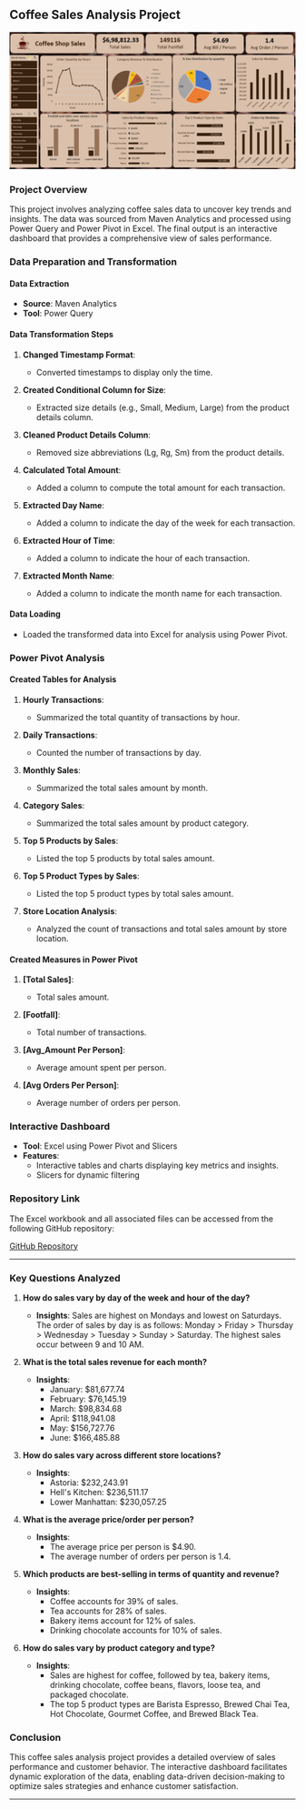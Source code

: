 ## Coffee Sales Analysis Project

![Dashboard](CoffeeShopSales_.png)

### Project Overview

This project involves analyzing coffee sales data to uncover key trends and insights. The data was sourced from Maven Analytics and processed using Power Query and Power Pivot in Excel. The final output is an interactive dashboard that provides a comprehensive view of sales performance.

### Data Preparation and Transformation

#### Data Extraction
- **Source**: Maven Analytics
- **Tool**: Power Query

#### Data Transformation Steps

1. **Changed Timestamp Format**:
   - Converted timestamps to display only the time.

2. **Created Conditional Column for Size**:
   - Extracted size details (e.g., Small, Medium, Large) from the product details column.

3. **Cleaned Product Details Column**:
   - Removed size abbreviations (Lg, Rg, Sm) from the product details.

4. **Calculated Total Amount**:
   - Added a column to compute the total amount for each transaction.

5. **Extracted Day Name**:
   - Added a column to indicate the day of the week for each transaction.

6. **Extracted Hour of Time**:
   - Added a column to indicate the hour of each transaction.

7. **Extracted Month Name**:
   - Added a column to indicate the month name for each transaction.

#### Data Loading

- Loaded the transformed data into Excel for analysis using Power Pivot.

### Power Pivot Analysis

#### Created Tables for Analysis

1. **Hourly Transactions**:
   - Summarized the total quantity of transactions by hour.

2. **Daily Transactions**:
   - Counted the number of transactions by day.

3. **Monthly Sales**:
   - Summarized the total sales amount by month.

4. **Category Sales**:
   - Summarized the total sales amount by product category.

5. **Top 5 Products by Sales**:
   - Listed the top 5 products by total sales amount.

6. **Top 5 Product Types by Sales**:
   - Listed the top 5 product types by total sales amount.

7. **Store Location Analysis**:
   - Analyzed the count of transactions and total sales amount by store location.

#### Created Measures in Power Pivot

1. **[Total Sales]**:
   - Total sales amount.

2. **[Footfall]**:
   - Total number of transactions.

3. **[Avg_Amount Per Person]**:
   - Average amount spent per person.

4. **[Avg Orders Per Person]**:
   - Average number of orders per person.

### Interactive Dashboard

- **Tool**: Excel using Power Pivot and Slicers
- **Features**:
  - Interactive tables and charts displaying key metrics and insights.
  - Slicers for dynamic filtering


### Repository Link

The Excel workbook and all associated files can be accessed from the following GitHub repository:

[GitHub Repository](https://github.com/yourusername/coffee-sales-analysis)

---

### Key Questions Analyzed

1. **How do sales vary by day of the week and hour of the day?**
   - **Insights**: Sales are highest on Mondays and lowest on Saturdays. The order of sales by day is as follows: Monday > Friday > Thursday > Wednesday > Tuesday > Sunday > Saturday. The highest sales occur between 9 and 10 AM.

2. **What is the total sales revenue for each month?**
   - **Insights**:
     - January: $81,677.74
     - February: $76,145.19
     - March: $98,834.68
     - April: $118,941.08
     - May: $156,727.76
     - June: $166,485.88

3. **How do sales vary across different store locations?**
   - **Insights**:
     - Astoria: $232,243.91
     - Hell's Kitchen: $236,511.17
     - Lower Manhattan: $230,057.25

4. **What is the average price/order per person?**
   - **Insights**: 
     - The average price per person is $4.90.
     - The average number of orders per person is 1.4.

5. **Which products are best-selling in terms of quantity and revenue?**
   - **Insights**: 
     - Coffee accounts for 39% of sales.
     - Tea accounts for 28% of sales.
     - Bakery items account for 12% of sales.
     - Drinking chocolate accounts for 10% of sales.

6. **How do sales vary by product category and type?**
   - **Insights**:
     - Sales are highest for coffee, followed by tea, bakery items, drinking chocolate, coffee beans, flavors, loose tea, and packaged chocolate.
     - The top 5 product types are Barista Espresso, Brewed Chai Tea, Hot Chocolate, Gourmet Coffee, and Brewed Black Tea.

### Conclusion

This coffee sales analysis project provides a detailed overview of sales performance and customer behavior. The interactive dashboard facilitates dynamic exploration of the data, enabling data-driven decision-making to optimize sales strategies and enhance customer satisfaction.

---
